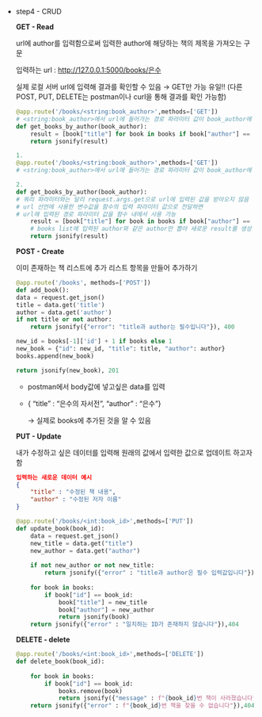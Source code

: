 - step4 - CRUD
    
    **GET - Read**
    
    <aside>
    
    url에 author를 입력함으로써 입력한 author에 해당하는 책의 제목을 가져오는 구문
    
    입력하는 url : http://127.0.0.1:5000/books/은수
    
    실제 로컬 서버 url에 입력해 결과를 확인할 수 있음 → GET만 가능 유일!!
    (다른 POST, PUT, DELETE는 postman이나 curl을 통해 결과를 확인 가능함)
    
    ```python
    @app.route('/books/<string:book_author>',methods=['GET'])
    # <string:book_author>에서 url에 들어가는 경로 파라미터 값이 book_author에 들어감
    def get_books_by_author(book_author):
        result = [book["title"] for book in books if book["author"] == book_author]
        return jsonify(result)
    ```
    
    ```python
    1.
    @app.route('/books/<string:book_author>',methods=['GET'])
    # <string:book_author>에서 url에 들어가는 경로 파라미터 값이 book_author에 들어감
    ```
    
    ```python
    2.
    def get_books_by_author(book_author):
    # 쿼리 파라미터와는 달리 request.args.get으로 url에 입력된 값을 받아오지 않음
    # url 선언에 사용한 변수값을 함수의 입력 파라미터 값으로 전달하면
    # url에 입력된 경로 파라미터 값을 함수 내에서 사용 가능
        result = [book["title"] for book in books if book["author"] == book_author]
        # books list에 입력된 author와 같은 author만 뽑아 새로운 result를 생성
        return jsonify(result)
    ```
    
    </aside>
    
    **POST - Create**
    
    <aside>
    
    이미 존재하는 책 리스트에 추가 리스트 항목을 만들어 추가하기
    
    ```python
    @app.route('/books', methods=['POST'])
    def add_book():
    data = request.get_json()
    title = data.get('title')
    author = data.get('author')
    if not title or not author:
        return jsonify({"error": "title과 author는 필수입니다"}), 400
    
    new_id = books[-1]['id'] + 1 if books else 1
    new_book = {"id": new_id, "title": title, "author": author}
    books.append(new_book)
    
    return jsonify(new_book), 201
    ```
    
    - postman에서 body값에 넣고싶은 data를 입력
    - { “title” : “은수의 자서전”, “author” : “은수”}
        
        → 실제로 books에 추가된 것을 알 수 있음
        
    </aside>
    
    **PUT - Update**
    
    <aside>
    
    내가 수정하고 싶은 데이터를 입력해 원래의 값에서 입력한 값으로 업데이트 하고자 함
    
    ```json
    입력하는 새로운 데이터 예시
    {
    	"title" : "수정된 책 내용",
    	"author" : "수정된 저자 이름"
    }
    ```
    
    ```python
    @app.route('/books/<int:book_id>',methods=['PUT'])
    def update_book(book_id):
        data = request.get_json()
        new_title = data.get("title")
        new_author = data.get("author")
        
        if not new_author or not new_title:
            return jsonify({"error" : "title과 author은 필수 입력값입니다"}),400
        
        for book in books:
            if book["id"] == book_id:
                book["title"] = new_title
                book["author"] = new_author
                return jsonify(book)
        return jsonify({"error" : "일치하는 ID가 존재하지 않습니다"}),404
    ```
    
    </aside>
    
    **DELETE - delete**
    
    <aside>
    
    ```python
    @app.route('/books/<int:book_id>',methods=['DELETE'])
    def delete_book(book_id):
        
        for book in books:
            if book["id"] == book_id:
                books.remove(book)
                return jsonify({"message" : f"{book_id}번 책이 사라졌습니다"})
        return jsonify({"error" : f"{book_id}번 책을 찾을 수 없습니다"}),404
    ```
    
    </aside>